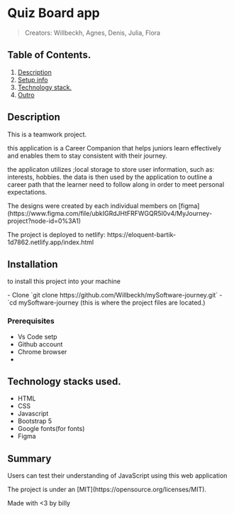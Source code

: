 # Quiz Board app
> Creators: Willbeckh, Agnes, Denis, Julia, Flora

## Table of Contents.
1. [Description](#description)
2. [Setup info](#installation)
3. [Technology stack.](#technology)
4. [Outro](#summary)

## Description
<p>This is a teamwork project.</p>
<p>this application is a Career Companion that helps juniors learn effectively and enables them to stay consistent with their journey.</p>
<p>the applicaton utilizes ;local storage to store user information, such as: interests, hobbies. 
the data is then used by the application to outline a career path that the learner need to follow along in order to meet personal expectations.</p>
The designs were created by each individual members on [figma](https://www.figma.com/file/ubkIGRdJHtFRFWGQR5I0v4/MyJourney-project?node-id=0%3A1)
<p> The project is deployed to netlify: https://eloquent-bartik-1d7862.netlify.app/index.html </p>

## Installation
 <p>to install this project into your machine</p>
 - Clone `git clone https://github.com/Willbeckh/mySoftware-journey.git`
 - `cd mySoftware-journey (this is where the project files are located.)
 
 ### Prerequisites
 - Vs Code setp
 - Github account
 - Chrome browser
 - 
 
## Technology stacks used.
- HTML
- CSS
- Javascript
- Bootstrap 5
- Google fonts(for fonts)
- Figma


## Summary
<p>Users can test their understanding of JavaScript using this web application</p>
The project is under an [MIT](https://opensource.org/licenses/MIT).

<p>Made with <3 by billy<p>
